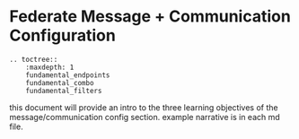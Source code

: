 # Federate Message + Communication Configuration

```eval_rst
.. toctree::
    :maxdepth: 1
    fundamental_endpoints
    fundamental_combo
    fundamental_filters

```

this document will provide an intro to the three learning objectives of the message/communication config section. example narrative is in each md file.
